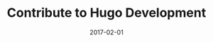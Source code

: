 ---
title: Contribute to Hugo Development
linktitle: Contribute to Hugo Development
description: Contribute to Hugo development and documentation.
date: 2017-02-01
publishdate: 2017-02-01
lastmod: 2017-02-01
tags: [contribute,tutorials]
author:
authorprofileurl:
weight:
draft: false
slug:
aliases:
notes:
---